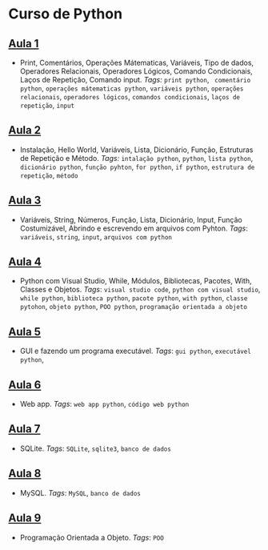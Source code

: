 # Curso de Python

## [Aula 1](https://github.com/victordcsilva/PythonAulas/blob/master/python_aula0.ipynb) 
- Print, Comentários, Operações Mátematicas, Variáveis, Tipo de dados, Operadores Relacionais, Operadores Lógicos, Comando Condicionais, Laços de Repetição, Comando input. _Tags:_ `print python`, ` comentário python`, `operações mátematicas python`, `variáveis python`, `operações relacionais`, `operadores lógicos`, `comandos condicionais`, `laços de repetição`, `input`  
## [Aula 2](https://github.com/victordcsilva/PythonAulas/blob/master/python_aula1.ipynb) 
- Instalação, Hello World, Variáveis, Lista, Dicionário, Função, Estruturas de Repetição e Método. _Tags:_ `intalação python`, `python`, `lista python`, `dicionário python`, `função pyhton`, `for python`, `if python`, `estrutura de repetição`, `método`  
## [Aula 3](https://github.com/victordcsilva/PythonAulas/blob/master/python_aula2.ipynb)
- Variáveis, String, Números, Função, Lista, Dicionário, Input, Função Costumizável, Abrindo e escrevendo em arquivos com Pyhton. _Tags_: `variáveis`, `string`, `input`, `arquivos com python`
## [Aula 4](https://github.com/victordcsilva/PythonAulas/blob/master/python_aula3.ipynb)
- Python com Visual Studio, While, Módulos, Bibliotecas, Pacotes, With, Classes e Objetos. _Tags_: `visual studio code`, `python com visual studio`, `while python`, `biblioteca python`, `pacote python`, `with python`, `classe pytohon`, `objeto python`, `POO python`, `programação orientada a objeto`    
## [Aula 5](https://github.com/victordcsilva/PythonAulas/blob/master/python_aula4.ipynb)
- GUI e fazendo um programa executável. _Tags_: `gui python`, `executável python`,
## [Aula 6](https://github.com/victordcsilva/PythonAulas/blob/master/python_aula5.ipynb)
- Web app. _Tags_: `web app python`, `código web python`
## [Aula 7](https://github.com/victordcsilva/PythonAulas/blob/master/python_SQLite.ipynb)
- SQLite. _Tags_: `SQLite`, `sqlite3`, `banco de dados`
## [Aula 8](https://github.com/victordcsilva/PythonAulas/blob/master/python_MySQL.ipynb)
- MySQL. _Tags_: `MySQL`, `banco de dados`
## [Aula 9](https://github.com/victordcsilva/PythonAulas/blob/master/python_POO.ipynb)
- Programação Orientada a Objeto. _Tags_: `POO`
